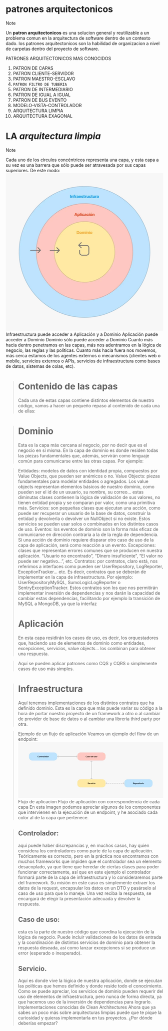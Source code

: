 # patrones arquitectonicos
>[!NOTE]
>Un **patron arquitectonicos** es una solucion general y reutilizable a un problema comun en la arquitectura de software dentro de un contexto dado. los patrones arquitectonicos son la habilidad de organizacion a nivel de carpetas dentro del proyecto de software.

PATRONES ARQUITECTONICOS MAS CONOCIDOS

1. PATRON DE CAPAS
2. PATRON CLIENTE-SERVIDOR
3. PATRON MAESTRO-ESCLAVO
4. `PATRON FILTRO DE TUBERIA`
5. PATRON DE INTERMEDIARIO
6. PATRON DE IGUAL A IGUAL
7. PATRON DE BUS EVENTO
8. MODELO-VISTA-CONTROLADOR
9. ARQUITECTURA LIMPIA 
10. ARQUITECTURA EXAGONAL

# LA  *arquitectura limpia*

>[!NOTE]
>Cada uno de los círculos concéntricos representa una capa, y esta capa a su vez es una barrera que sólo puede ser atravesada por sus capas superiores. De este modo:
![alt text](image-1.png)
>Infraestructura puede acceder a Aplicación y a Dominio Aplicación puede acceder a Dominio
>Dominio sólo puede acceder a Dominio
>Cuanto más hacia dentro penetramos en las capas, más nos adentramos en la lógica de negocio, las reglas y las políticas. Cuanto más hacia fuera nos movemos, más cerca estamos de los agentes externos o mecanismos (clientes web o mobile, servicios externos o APIs, servicios de infraestructura como bases de datos, sistemas de colas, etc).

># Contenido de las capas
>Cada una de estas capas contiene distintos elementos de nuestro código, vamos a hacer un pequeño repaso al contenido de cada una de ellas:

># Dominio
>Esta es la capa más cercana al negocio, por no decir que es el negocio en sí misma. En la capa de dominio es donde residen todas las piezas fundamentales que, además, servirán como lenguaje común para comunicarse entre las otras capas. Por ejemplo:

>Entidades: modelos de datos con identidad propia, compuestos por Value Objects, que pueden ser anémicos o no.
>Value Objects: piezas fundamentales para modelar entidades o agregados. Los value objects representan elementos básicos de nuestro dominio, como pueden ser el id de un usuario, su nombre, su correo… estas diminutas clases contienen la lógica de validación de sus valores, no tienen entidad propia y se comparan por valor, como una primitiva más.
>Servicios: son pequeñas clases que ejecutan una acción, como puede ser recuperar un usuario de la base de datos, construir la entidad y devolverla o devolver un NullObject si no existe. Estos servicios se pueden usar solos o combinados en los distintos casos de uso.
>Eventos: los eventos de dominio son la forma más eficaz de comunicarse en dirección contraria a la de la regla de dependencia. Si una acción de dominio requiere disparar otro caso de uso de la capa de aplicación, será como reacción a un evento.
>Excepciones: clases que representan errores comunes que se producen en nuestra aplicación. “Usuario no encontrado”, “Dinero insuficiente”, “El valor no puede ser negativo…”, etc.
>Contratos: por contratos, claro está, nos referimos a interfaces como pueden ser UserRepository, LogReporter, ExceptionTracker… etc. Es decir, contratos que se deberán de implementar en la capa de infraestructura. Por ejemplo: UserRepositoryMySQL, SumoLogicLogReporter o SentryExceptionTracker. Estos contratos son los que nos permitirán implementar inversión de dependencias y nos darán la capacidad de cambiar estas dependencias, facilitando por ejemplo la transición de MySQL a MongoDB, ya que la interfaz 
># Aplicación
>En esta capa residirán los casos de uso, es decir, los orquestadores que, haciendo uso de elementos de dominio como entidades, excepciones, servicios, value objects… los combinan para obtener una respuesta.

>Aquí se pueden aplicar patrones como CQS y CQRS o simplemente casos de uso más simples.

># Infraestructura
>Aquí tenemos implementaciones de los distintos contratos que ha definido dominio. Esta es la capa que más puede variar su código a la hora de portar nuestro proyecto de un framework a otro o al cambiar de provider de base de datos o al cambiar una librería third party por otra.

>Ejemplo de un flujo de aplicación
>Veamos un ejemplo del flow de un endpoint:
![alt text](image-2.png)
>Flujo de aplicacion
>Flujo de aplicación con correspondencia de cada capa
>En esta imagen podemos apreciar algunos de los componentes que intervienen en la ejecución de un endpoint, y he asociado cada color al de la capa que pertenece.

>## Controlador:
> aquí puede haber discrepancias y, en muchos casos, hay quien considera los controladores como parte de la capa de aplicación. Teóricamente es correcto, pero en la práctica nos encontramos con muchos frameworks que impiden que el controlador sea un elemento desacoplado, ya que tiene que heredar de ciertas clases para poder funcionar correctamente, así que en este ejemplo el controlador formará parte de la capa de infraestructura y lo consideraremos parte del framework.
>Su misión en este caso es simplemente extraer los datos de la request, encapsular los datos en un DTO y pasárselo al caso de uso para que lo maneje. Una vez reciba la respuesta, se encargará de elegir la presentación adecuada y devolver la respuesta.
>## Caso de uso:
> esta es la parte de nuestro código que coordina la ejecución de la lógica de negocio. Puede incluir validaciones de los datos de entrada y la coordinación de distintos servicios de dominio para obtener la respuesta deseada, así como lanzar excepciones si se produce un error (esperado o inesperado).
>## Servicio.
> Aquí es donde vive la lógica de nuestra aplicación, donde se ejecutan las políticas que hemos definido y donde reside todo el conocimiento.
>Como se puede apreciar, los servicios de dominio pueden requerir del uso de elementos de infraestructura, pero nunca de forma directa, ya que hacemos uso de la inversión de dependencias para lograrlo.
>Implementaciones conocidas de Clean Architectures
>Ahora que ya sabes un poco más sobre arquitecturas limpias puede que te pique la curiosidad y quieras implementarla en tus proyectos. ¿Por dónde deberías empezar?